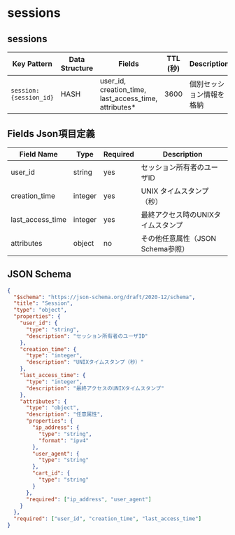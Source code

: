 # sessions

## sessions

| Key Pattern             | Data Structure | Fields                                                | TTL (秒) | Description                           |
|-------------------------|----------------|-------------------------------------------------------|----------|---------------------------------------|
| `session:{session_id}`  | HASH           | user_id, creation_time, last_access_time, attributes* | 3600     | 個別セッション情報を格納              |



## Fields Json項目定義

| Field Name        | Type      | Required | Description                          |
|-------------------|-----------|----------|--------------------------------------|
| user_id           | string    | yes      | セッション所有者のユーザID          |
| creation_time     | integer   | yes      | UNIX タイムスタンプ（秒）           |
| last_access_time  | integer   | yes      | 最終アクセス時のUNIXタイムスタンプ  |
| attributes        | object    | no       | その他任意属性（JSON Schema参照）   |

## JSON Schema

```json
{
  "$schema": "https://json-schema.org/draft/2020-12/schema",
  "title": "Session",
  "type": "object",
  "properties": {
    "user_id": {
      "type": "string",
      "description": "セッション所有者のユーザID"
    },
    "creation_time": {
      "type": "integer",
      "description": "UNIXタイムスタンプ（秒）"
    },
    "last_access_time": {
      "type": "integer",
      "description": "最終アクセスのUNIXタイムスタンプ"
    },
    "attributes": {
      "type": "object",
      "description": "任意属性",
      "properties": {
        "ip_address": {
          "type": "string",
          "format": "ipv4"
        },
        "user_agent": {
          "type": "string"
        },
        "cart_id": {
          "type": "string"
        }
      },
      "required": ["ip_address", "user_agent"]
    }
  },
  "required": ["user_id", "creation_time", "last_access_time"]
}
